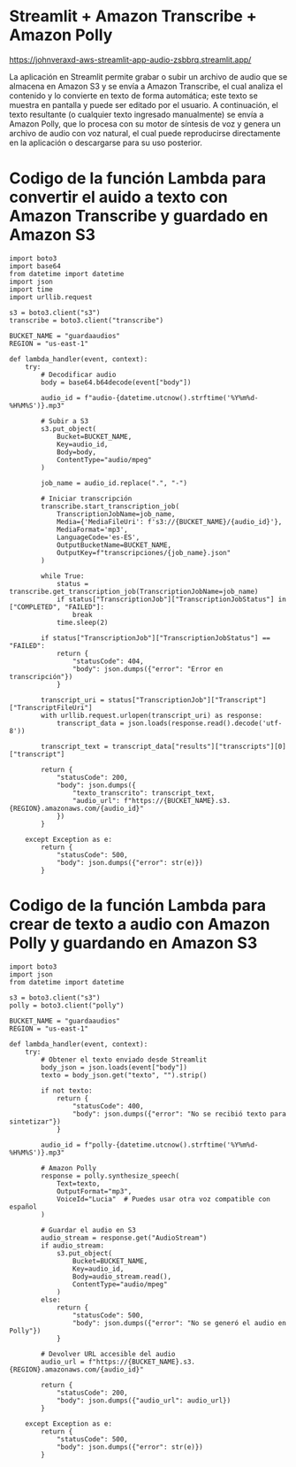 # Streamlit + Amazon Transcribe + Amazon Polly

https://johnveraxd-aws-streamlit-app-audio-zsbbrq.streamlit.app/

La aplicación en Streamlit permite grabar o subir un archivo de audio que se almacena en Amazon S3 y se envía a Amazon Transcribe, el cual analiza el contenido y lo convierte en texto de forma automática; este texto se muestra en pantalla y puede ser editado por el usuario. A continuación, el texto resultante (o cualquier texto ingresado manualmente) se envía a Amazon Polly, que lo procesa con su motor de síntesis de voz y genera un archivo de audio con voz natural, el cual puede reproducirse directamente en la aplicación o descargarse para su uso posterior.

# Codigo de la función Lambda para convertir el auido a texto con Amazon Transcribe y guardado en Amazon S3

    import boto3
    import base64
    from datetime import datetime
    import json
    import time
    import urllib.request
    
    s3 = boto3.client("s3")
    transcribe = boto3.client("transcribe")
    
    BUCKET_NAME = "guardaaudios"
    REGION = "us-east-1"
    
    def lambda_handler(event, context):
        try:
            # Decodificar audio
            body = base64.b64decode(event["body"])
            
            audio_id = f"audio-{datetime.utcnow().strftime('%Y%m%d-%H%M%S')}.mp3"
            
            # Subir a S3
            s3.put_object(
                Bucket=BUCKET_NAME,
                Key=audio_id,
                Body=body,
                ContentType="audio/mpeg"
            )
            
            job_name = audio_id.replace(".", "-")
            
            # Iniciar transcripción
            transcribe.start_transcription_job(
                TranscriptionJobName=job_name,
                Media={'MediaFileUri': f's3://{BUCKET_NAME}/{audio_id}'},
                MediaFormat='mp3',  
                LanguageCode='es-ES', 
                OutputBucketName=BUCKET_NAME,
                OutputKey=f"transcripciones/{job_name}.json"
            )
            
            while True:
                status = transcribe.get_transcription_job(TranscriptionJobName=job_name)
                if status["TranscriptionJob"]["TranscriptionJobStatus"] in ["COMPLETED", "FAILED"]:
                    break
                time.sleep(2)
            
            if status["TranscriptionJob"]["TranscriptionJobStatus"] == "FAILED":
                return {
                    "statusCode": 404,
                    "body": json.dumps({"error": "Error en transcripción"})
                }
            
            transcript_uri = status["TranscriptionJob"]["Transcript"]["TranscriptFileUri"]
            with urllib.request.urlopen(transcript_uri) as response:
                transcript_data = json.loads(response.read().decode('utf-8'))
            
            transcript_text = transcript_data["results"]["transcripts"][0]["transcript"]
            
            return {
                "statusCode": 200,
                "body": json.dumps({
                    "texto_transcrito": transcript_text,
                    "audio_url": f"https://{BUCKET_NAME}.s3.{REGION}.amazonaws.com/{audio_id}"
                })
            }
        
        except Exception as e:
            return {
                "statusCode": 500,
                "body": json.dumps({"error": str(e)})
            }


# Codigo de la función Lambda para crear de texto a audio con Amazon Polly y guardando en Amazon S3

    import boto3
    import json
    from datetime import datetime
    
    s3 = boto3.client("s3")
    polly = boto3.client("polly")
    
    BUCKET_NAME = "guardaaudios"
    REGION = "us-east-1"
    
    def lambda_handler(event, context):
        try:
            # Obtener el texto enviado desde Streamlit
            body_json = json.loads(event["body"])
            texto = body_json.get("texto", "").strip()
            
            if not texto:
                return {
                    "statusCode": 400,
                    "body": json.dumps({"error": "No se recibió texto para sintetizar"})
                }
    
            audio_id = f"polly-{datetime.utcnow().strftime('%Y%m%d-%H%M%S')}.mp3"
    
            # Amazon Polly
            response = polly.synthesize_speech(
                Text=texto,
                OutputFormat="mp3",
                VoiceId="Lucia"  # Puedes usar otra voz compatible con español
            )
    
            # Guardar el audio en S3
            audio_stream = response.get("AudioStream")
            if audio_stream:
                s3.put_object(
                    Bucket=BUCKET_NAME,
                    Key=audio_id,
                    Body=audio_stream.read(),
                    ContentType="audio/mpeg"
                )
            else:
                return {
                    "statusCode": 500,
                    "body": json.dumps({"error": "No se generó el audio en Polly"})
                }
    
            # Devolver URL accesible del audio
            audio_url = f"https://{BUCKET_NAME}.s3.{REGION}.amazonaws.com/{audio_id}"
    
            return {
                "statusCode": 200,
                "body": json.dumps({"audio_url": audio_url})
            }
    
        except Exception as e:
            return {
                "statusCode": 500,
                "body": json.dumps({"error": str(e)})
            }

